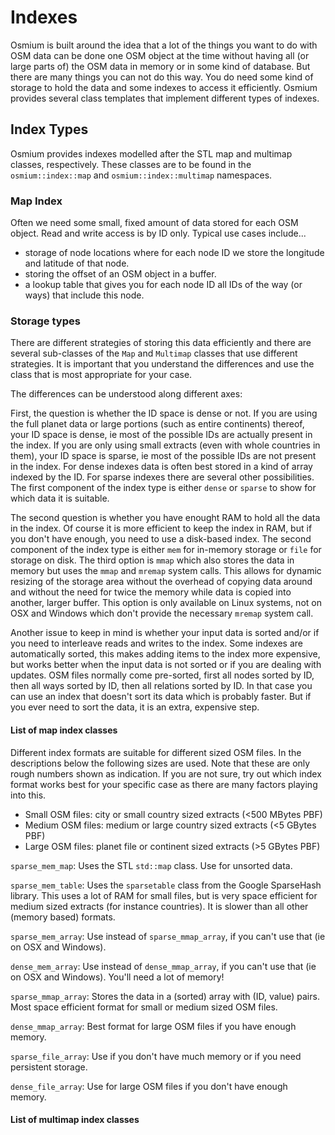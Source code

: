 # Indexes

Osmium is built around the idea that a lot of the things you want to do with
OSM data can be done one OSM object at the time without having all (or large
parts of) the OSM data in memory or in some kind of database. But there are
many things you can not do this way. You do need some kind of storage to hold
the data and some indexes to access it efficiently. Osmium provides several
class templates that implement different types of indexes.

## Index Types

Osmium provides indexes modelled after the STL map and multimap classes,
respectively. These classes are to be found in the `osmium::index::map` and
`osmium::index::multimap` namespaces.

### Map Index

Often we need some small, fixed amount of data stored for each OSM object.
Read and write access is by ID only. Typical use cases include...

* storage of node locations where for each node ID we store the longitude and
  latitude of that node.
* storing the offset of an OSM object in a buffer.
* a lookup table that gives you for each node ID all IDs of the way (or ways)
  that include this node.

### Storage types

There are different strategies of storing this data efficiently and there are
several sub-classes of the `Map` and `Multimap` classes that use different
strategies. It is important that you understand the differences and use the
class that is most appropriate for your case.

The differences can be understood along different axes:

First, the question is whether the ID space is dense or not. If you are using
the full planet data or large portions (such as entire continents) thereof,
your ID space is dense, ie most of the possible IDs are actually present in the
index. If you are only using small extracts (even with whole countries in
them), your ID space is sparse, ie most of the possible IDs are not present in
the index. For dense indexes data is often best stored in a kind of array
indexed by the ID. For sparse indexes there are several other possibilities.
The first component of the index type is either `dense` or `sparse` to show
for which data it is suitable.

The second question is whether you have enought RAM to hold all the data in the
index. Of course it is more efficient to keep the index in RAM, but if you
don't have enough, you need to use a disk-based index. The second component of
the index type is either `mem` for in-memory storage or `file` for storage on
disk. The third option is `mmap` which also stores the data in memory but uses
the `mmap` and `mremap` system calls. This allows for dynamic resizing of the
storage area without the overhead of copying data around and without the need
for twice the memory while data is copied into another, larger buffer. This
option is only available on Linux systems, not on OSX and Windows which don't
provide the necessary `mremap` system call.

Another issue to keep in mind is whether your input data is sorted and/or if
you need to interleave reads and writes to the index. Some indexes are
automatically sorted, this makes adding items to the index more expensive,
but works better when the input data is not sorted or if you are dealing with
updates. OSM files normally come pre-sorted, first all nodes sorted by ID, then
all ways sorted by ID, then all relations sorted by ID. In that case you can
use an index that doesn't sort its data which is probably faster. But if you
ever need to sort the data, it is an extra, expensive step.

#### List of map index classes

Different index formats are suitable for different sized OSM files. In the
descriptions below the following sizes are used. Note that these are only rough
numbers shown as indication. If you are not sure, try out which index format
works best for your specific case as there are many factors playing into this.

* Small OSM files: city or small country sized extracts (<500 MBytes PBF)
* Medium OSM files: medium or large country sized extracts (<5 GBytes PBF)
* Large OSM files: planet file or continent sized extracts (>5 GBytes PBF)

`sparse_mem_map`: Uses the STL `std::map` class. Use for unsorted data.

`sparse_mem_table`: Uses the `sparsetable` class from the Google SparseHash
library. This uses a lot of RAM for small files, but is very space efficient
for medium sized extracts (for instance countries). It is slower than all
other (memory based) formats.

`sparse_mem_array`: Use instead of `sparse_mmap_array`, if you can't use that
(ie on OSX and Windows).

`dense_mem_array`: Use instead of `dense_mmap_array`, if you can't use that
(ie on OSX and Windows). You'll need a lot of memory!

`sparse_mmap_array`: Stores the data in a (sorted) array with (ID, value)
pairs. Most space efficient format for small or medium sized OSM files.

`dense_mmap_array`: Best format for large OSM files if you have enough memory.

`sparse_file_array`: Use if you don't have much memory or if you need
persistent storage.

`dense_file_array`: Use for large OSM files if you don't have enough memory.


#### List of multimap index classes


